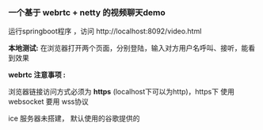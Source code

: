 ### 一个基于 webrtc + netty 的视频聊天demo

运行springboot程序 ，访问 http://localhost:8092/video.html

**本地测试:**  在浏览器打开两个页面，分别登陆，输入对方用户名呼叫、接听，能看到效果

**webrtc 注意事项 :**  

浏览器链接访问方式必须为 **https** (localhost下可以为http)，https下 使用 websocket  要用 wss协议

ice 服务器未搭建，  默认使用的谷歌提供的

